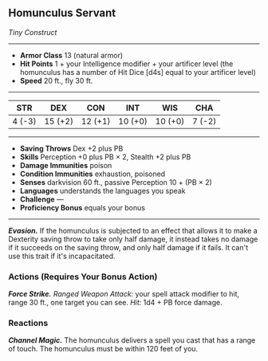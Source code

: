 ## Homunculus Servant
*Tiny Construct*
___
- **Armor Class** 13 (natural armor)
- **Hit Points** 1 + your Intelligence modifier + your artificer level (the homunculus has a number of Hit Dice [d4s] equal to your artificer level)
- **Speed** 20 ft., fly 30 ft.
___
|STR|DEX|CON|INT|WIS|CHA|
|---|---|---|---|---|---|
|4 (-3)|15 (+2)|12 (+1)|10 (+0)|10 (+0)|7 (-2)|
___
- **Saving Throws** Dex +2 plus PB
- **Skills** Perception +0 plus PB × 2, Stealth +2 plus PB
- **Damage Immunities** poison
- **Condition Immunities** exhaustion, poisoned
- **Senses** darkvision 60 ft., passive Perception 10 + (PB × 2)
- **Languages** understands the languages you speak
- **Challenge** —
- **Proficiency Bonus** equals your bonus
___
***Evasion.*** If the homunculus is subjected to an effect that allows it to make a Dexterity saving throw to take only half damage, it instead takes no damage if it succeeds on the saving throw, and only half damage if it fails. It can't use this trait if it's incapacitated.  

### Actions (Requires Your Bonus Action)
***Force Strike.*** *Ranged Weapon Attack:* your spell attack modifier to hit, range 30 ft., one target you can see. *Hit:* 1d4 + PB force damage.  

### Reactions
***Channel Magic.*** The homunculus delivers a spell you cast that has a range of touch. The homunculus must be within 120 feet of you.